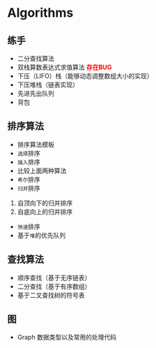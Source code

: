 # Algorithms
## 练手
* 二分查找算法
* 双栈算数表达式求值算法 <font color=#FF0000 >**存在BUG**</font>
* 下压（LIFO）栈（能够动态调整数组大小的实现）
* 下压堆栈（链表实现）
* 先进先出队列
* 背包
## 排序算法
* 排序算法模板
* `选择`排序
* `插入`排序
* 比较上面两种算法
* `希尔`排序
* `归并`排序
1. 自顶向下的归并排序
2. 自底向上的归并排序
* `快速`排序
* 基于`堆`的优先队列
## 查找算法
* 顺序查找（基于无序链表）
* 二分查找（基于有序数组）
* 基于二叉查找树的符号表
## 图
* Graph 数据类型以及常用的处理代码